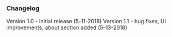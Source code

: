 ### Changelog

Version 1.0 - initial release (5-11-2018)
Version 1.1 - bug fixes, UI improvements, about section added (5-13-2018)
